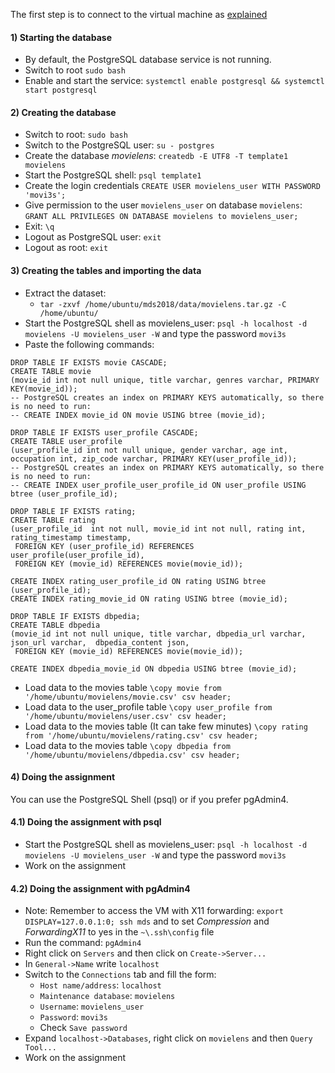 The first step is to connect to the virtual machine as [explained](../README.md#using-the-virual-machines-)

#### 1) Starting the database
- By default, the PostgreSQL database service is not running.
- Switch to root `sudo bash` 
- Enable and start the service: `systemctl enable postgresql && systemctl start postgresql`

#### 2) Creating the database
- Switch to root: `sudo bash`
- Switch to the PostgreSQL user: `su - postgres` 
- Create the database *movielens*: `createdb -E UTF8 -T template1 movielens` 
- Start the PostgreSQL shell: `psql template1` 
- Create the login credentials `CREATE USER movielens_user WITH PASSWORD 'movi3s';` 
- Give permission to the user `movielens_user` on database `movielens`: `GRANT ALL PRIVILEGES ON DATABASE movielens to movielens_user;`
- Exit: `\q`
- Logout as PostgreSQL user: `exit`
- Logout as root: `exit`

#### 3) Creating the tables and importing the data
- Extract the dataset:
    - `tar -zxvf /home/ubuntu/mds2018/data/movielens.tar.gz -C /home/ubuntu/`
- Start the PostgreSQL shell as movielens_user: `psql -h localhost -d movielens -U movielens_user -W` and type the password `movi3s` 
- Paste the following commands:
```
DROP TABLE IF EXISTS movie CASCADE;
CREATE TABLE movie
(movie_id int not null unique, title varchar, genres varchar, PRIMARY KEY(movie_id));
-- PostgreSQL creates an index on PRIMARY KEYS automatically, so there is no need to run:
-- CREATE INDEX movie_id ON movie USING btree (movie_id);

DROP TABLE IF EXISTS user_profile CASCADE;
CREATE TABLE user_profile
(user_profile_id int not null unique, gender varchar, age int, occupation int, zip_code varchar, PRIMARY KEY(user_profile_id));
-- PostgreSQL creates an index on PRIMARY KEYS automatically, so there is no need to run:
-- CREATE INDEX user_profile_user_profile_id ON user_profile USING btree (user_profile_id);

DROP TABLE IF EXISTS rating;
CREATE TABLE rating
(user_profile_id  int not null, movie_id int not null, rating int, rating_timestamp timestamp, 
 FOREIGN KEY (user_profile_id) REFERENCES user_profile(user_profile_id),
 FOREIGN KEY (movie_id) REFERENCES movie(movie_id));

CREATE INDEX rating_user_profile_id ON rating USING btree (user_profile_id);
CREATE INDEX rating_movie_id ON rating USING btree (movie_id);

DROP TABLE IF EXISTS dbpedia;
CREATE TABLE dbpedia
(movie_id int not null unique, title varchar, dbpedia_url varchar, json_url varchar,  dbpedia_content json,
 FOREIGN KEY (movie_id) REFERENCES movie(movie_id));
 
CREATE INDEX dbpedia_movie_id ON dbpedia USING btree (movie_id);
```
- Load data to the movies table `\copy movie from '/home/ubuntu/movielens/movie.csv' csv header;`
- Load data to the user_profile table `\copy user_profile from '/home/ubuntu/movielens/user.csv' csv header;`
- Load data to the movies table (It can take few minutes) `\copy rating from '/home/ubuntu/movielens/rating.csv' csv header;`
- Load data to the movies table `\copy dbpedia from '/home/ubuntu/movielens/dbpedia.csv' csv header;`

#### 4) Doing the assignment
You can use the PostgreSQL Shell (psql) or if you prefer pgAdmin4.

#### 4.1) Doing the assignment with psql
- Start the PostgreSQL shell as movielens_user: `psql -h localhost -d movielens -U movielens_user -W` and type the password `movi3s`
- Work on the assignment 

#### 4.2) Doing the assignment with pgAdmin4
- Note: Remember to access the VM with X11 forwarding: `export DISPLAY=127.0.0.1:0; ssh mds` and to set *Compression* and *ForwardingX11* to yes in the `~\.ssh\config` file
- Run the command: `pgAdmin4`
- Right click on `Servers` and then click on `Create->Server...`
- In `General->Name` write `localhost`
- Switch to the `Connections` tab and fill the form:
    - `Host name/address`: `localhost`
    - `Maintenance database`: `movielens`
    - `Username`: `movielens_user`
    - `Password`: `movi3s`
    - Check `Save password`
- Expand `localhost->Databases`, right click on `movielens` and then `Query Tool...`
- Work on the assignment
